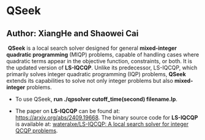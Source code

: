 # QSeek

## Author: XiangHe and Shaowei Cai

​		     **QSeek** is a local search solver designed for general **mixed-integer quadratic programming** (MIQP) problems, capable of handling cases where quadratic terms appear in the objective function, constraints, or both. It is the updated version of **LS-IQCQP**. Unlike its predecessor, LS-IQCQP, which primarily solves integer quadratic programming (IQP) problems, **QSeek** extends its capabilities to solve not only integer problems but also **mixed-integer** problems.



- To use QSeek,  **run ./qpsolver cutoff_time(second) filename.lp**. 

- The paper on **LS-IQCQP** can be found at: https://arxiv.org/abs/2409.19668. The binary source code for **LS-IQCQP** is available at: [wateralxe/LS-IQCQP: A local search solver for integer QCQP problems](https://github.com/wateralxe/LS-IQCQP).
